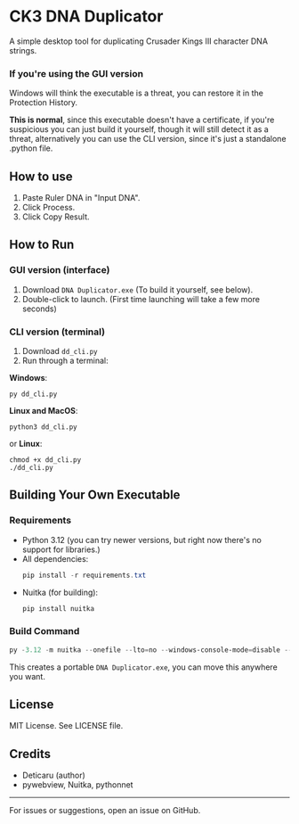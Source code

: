# CK3 DNA Duplicator

A simple desktop tool for duplicating Crusader Kings III character DNA strings.

### If you're using the GUI version

Windows will think the executable is a threat, you can restore it in the Protection History. 

**This is normal**, since this executable doesn't have a certificate, if you're suspicious you can just build it yourself, though it will still detect it as a threat, alternatively you can use the CLI version, since it's just a standalone .python file.

## How to use
1. Paste Ruler DNA in "Input DNA".
2. Click Process.
3. Click Copy Result.

## How to Run
### GUI version (interface)
1. Download `DNA Duplicator.exe` (To build it yourself, see below).
2. Double-click to launch. (First time launching will take a few more seconds)

### CLI version (terminal)
1. Download `dd_cli.py`
2. Run through a terminal:

**Windows**:
```
py dd_cli.py 
```
**Linux and MacOS**:
```
python3 dd_cli.py
```
or **Linux**:
```
chmod +x dd_cli.py
./dd_cli.py
```

## Building Your Own Executable

### Requirements
- Python 3.12 (you can try newer versions, but right now there's no support for libraries.)
- All dependencies:
	```powershell
	pip install -r requirements.txt
	```
- Nuitka (for building):
	```powershell
	pip install nuitka
	```

### Build Command
```powershell
py -3.12 -m nuitka --onefile --lto=no --windows-console-mode=disable --windows-icon-from-ico=icon.ico --include-data-file=interface.html=interface.html --output-filename="DNA Duplicator.exe" dd_gui.py
```
This creates a portable `DNA Duplicator.exe`, you can move this anywhere you want.



## License
MIT License. See LICENSE file.

## Credits
- Deticaru (author)
- pywebview, Nuitka, pythonnet

---
For issues or suggestions, open an issue on GitHub.
